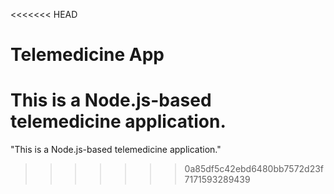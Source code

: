 <<<<<<< HEAD
# Telemedicine App
This is a Node.js-based telemedicine application.
=======
"This is a Node.js-based telemedicine application." 
>>>>>>> 0a85df5c42ebd6480bb7572d23f7171593289439
